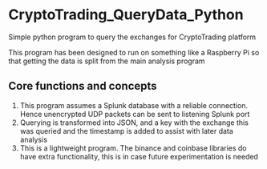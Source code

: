 # CryptoTrading_QueryData_Python
Simple python program to query the exchanges for CryptoTrading platform

This program has been designed to run on something like a Raspberry Pi so that getting the data is split from the main analysis program

## Core functions and concepts
1. This program assumes a Splunk database with a reliable connection. Hence unencrypted UDP packets can be sent to listening Splunk port
2. Querying is transformed into JSON, and a key with the exchange this was queried and the timestamp is added to assist with later data analysis
3. This is a lightweight program. The binance and coinbase libraries do have extra functionality, this is in case future experimentation is needed

